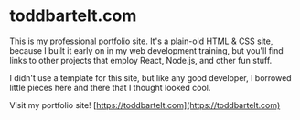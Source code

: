 # toddbartelt.com

This is my professional portfolio site. It's a plain-old HTML & CSS site, because I built it early on in my web development training, but you'll find links to other projects that employ React, Node.js, and other fun stuff.

I didn't use a template for this site, but like any good developer, I borrowed little pieces here and there that I thought looked cool.

Visit my portfolio site! [https://toddbartelt.com](https://toddbartelt.com)